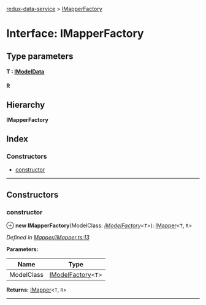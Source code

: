 [redux-data-service](../README.md) > [IMapperFactory](../interfaces/imapperfactory.md)

# Interface: IMapperFactory

## Type parameters
#### T :  [IModelData](imodeldata.md)
#### R 
## Hierarchy

**IMapperFactory**

## Index

### Constructors

* [constructor](imapperfactory.md#constructor)

---

## Constructors

<a id="constructor"></a>

###  constructor

⊕ **new IMapperFactory**(ModelClass: *[IModelFactory](imodelfactory.md)<`T`>*): [IMapper](imapper.md)<`T`, `R`>

*Defined in [Mapper/IMapper.ts:13](https://github.com/Rediker-Software/redux-data-service/blob/ca68f8d/src/Mapper/IMapper.ts#L13)*

**Parameters:**

| Name | Type |
| ------ | ------ |
| ModelClass | [IModelFactory](imodelfactory.md)<`T`> |

**Returns:** [IMapper](imapper.md)<`T`, `R`>

___

